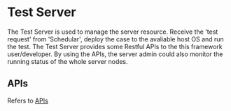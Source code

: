 # Test Server 
The Test Server is used to manage the server resource.
Receive the 'test request' from 'Schedular', deploy the case to the avaliable host OS and run the test.
The Test Server provides some Restful APIs to the this framework user/developer.
By using the APIs, the server admin could also monitor the running status of the whole server nodes.

## APIs
Refers to [APIs](API.md)
